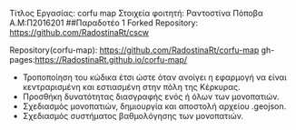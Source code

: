 Τίτλος Εργασίας: corfu map
Στοιχεία φοιτητή: Ραντοστίνα Πόποβα Α.Μ:Π2016201
##Παραδοτέο 1 Forked Repository: 
https://github.com/RadostinaRt/cscw

Repository(corfu-map): https://github.com/RadostinaRt/corfu-map
gh-pages:https://RadostinaRt.github.io/corfu-map/

- Τροποποίηση του κώδικα έτσι ώστε όταν ανοίγει η εφαρμογή να είναι κεντραρισμένη και εστιασμένη στην πόλη της Κέρκυρας. 
- Προσθήκη δυνατότητας διασγραφής ενός ή όλων των μονοπατιών.
- Σχεδιασμός μονοπατιών, δημιουργία και αποστολή αρχείου .geojson.
- Σχεδιασμός συστήματος βαθμολόγησης των μονοπατιών.
